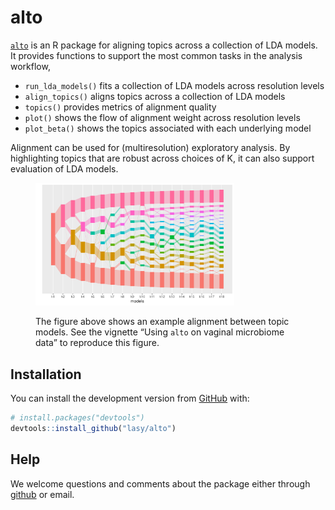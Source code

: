 
<!-- README.md is generated from README.Rmd. Please edit that file -->

# alto

<!-- badges: start -->

<!-- badges: end -->

[`alto`](https://lasy.github.io/alto/index.html) is an R package for aligning
topics across a collection of LDA models. It provides functions to support the
most common tasks in the analysis workflow,

  - `run_lda_models()` fits a collection of LDA models across resolution
    levels
  - `align_topics()` aligns topics across a collection of LDA models
  - `topics()` provides metrics of alignment quality
  - `plot()` shows the flow of alignment weight across resolution levels
  - `plot_beta()` shows the topics associated with each underlying model

Alignment can be used for (multiresolution) exploratory analysis. By
highlighting topics that are robust across choices of K, it can also
support evaluation of LDA models.

<figure>

<img src="man/figures/README-alignment-viz-2.png" width="75%"/>

<figcaption>

The figure above shows an example alignment between topic models. See
the vignette “Using `alto` on vaginal microbiome data” to reproduce this
figure.

</figcaption>

</figure>

## Installation

<!-- You can install the released version of alto from [CRAN](https://CRAN.R-project.org) with: -->

<!-- ``` r -->

<!-- install.packages("alto") -->

<!-- ``` -->

<!-- And  -->

You can install the development version from
[GitHub](https://github.com/) with:

``` r
# install.packages("devtools")
devtools::install_github("lasy/alto")
```

## Help

We welcome questions and comments about the package either through
[github](https://github.com/lasy/alto/issues) or email.
